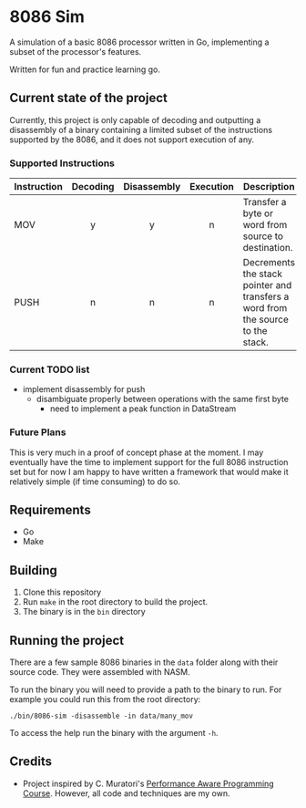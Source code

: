 # 8086 Sim

A simulation of a basic 8086 processor written in Go, implementing a
subset of the processor's features.

Written for fun and practice learning go.

## Current state of the project
Currently, this project is only capable of decoding and outputting a disassembly of a binary containing a limited subset of the instructions supported by the 8086, and it does not support execution of any.
### Supported Instructions

| Instruction | Decoding | Disassembly | Execution | Description |
| --- | :---: | :---: | :---: | --- |
| MOV | y | y | n | Transfer a byte or word from source to destination. |
| PUSH | n | n | n | Decrements the stack pointer and transfers a word from the source to the stack. |

### Current TODO list
* implement disassembly for push
    * disambiguate properly between operations with the same first byte
        * need to implement a peak function in DataStream

### Future Plans
This is very much in a proof of concept phase at the moment.
I may eventually have the time to implement support for the full 8086 instruction set but for now I am happy to have written a framework that would make it relatively simple (if time consuming) to do so.

## Requirements
* Go
* Make

## Building
1. Clone this repository
2. Run `make` in the root directory to build the project.
3. The binary is in the `bin` directory

## Running the project
There are a few sample 8086 binaries in the `data` folder along with their source code. They were assembled with NASM.

To run the binary you will need to provide a path to the binary to run. For example you could run this from the root directory:
```
./bin/8086-sim -disassemble -in data/many_mov
```
To access the help run the binary with the argument `-h`.

## Credits
* Project inspired by C. Muratori's [Performance Aware Programming Course](https://www.computerenhance.com/). However, all code and techniques are my own.